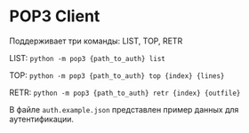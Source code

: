 # POP3 Client

Поддерживает три команды: LIST, TOP, RETR

LIST: `python -m pop3 {path_to_auth} list`

TOP: `python -m pop3 {path_to_auth} top {index} {lines}`

RETR: `python -m pop3 {path_to_auth} retr {index} {outfile}`

В файле `auth.example.json` представлен пример данных для
аутентификации.